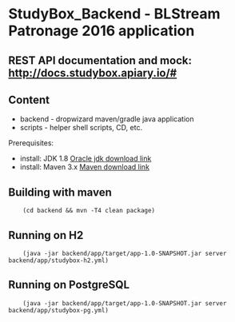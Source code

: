 # StudyBox_Backend - BLStream Patronage 2016 application

## REST API documentation and mock: http://docs.studybox.apiary.io/#

## Content
- backend - dropwizard maven/gradle java application
- scripts - helper shell scripts, CD, etc.

Prerequisites:
- install: JDK 1.8 [Oracle jdk download link]
- install: Maven 3.x [Maven download link]

## Building with maven

        (cd backend && mvn -T4 clean package)

## Running on H2

        (java -jar backend/app/target/app-1.0-SNAPSHOT.jar server backend/app/studybox-h2.yml)

## Running on PostgreSQL

        (java -jar backend/app/target/app-1.0-SNAPSHOT.jar server backend/app/studybox-pg.yml)


[Oracle jdk download link]:http://www.oracle.com/technetwork/java/javase/downloads/index.html
[Maven download link]: http://maven.apache.org/download.cgi?Preferred=ftp://mirror.reverse.net/pub/apache
